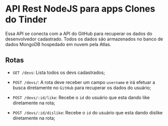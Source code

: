 # API Rest NodeJS para apps Clones do Tinder

Essa API se conecta com a API do GitHub para recuperar os dados do desenvolvedor cadastrado.
Todos os dados são armazenados no banco de dados MongoDB hospedado em nuvem pela Atlas.

## Rotas


- `GET /devs`: Lista todos os devs cadastrados;

- `POST /devs/`: A rota deve receber um campo `username` e irá efetuar a busca diretamente no `GitHub` para recuperar os dados do usuário;

- `POST /devs/:id/like`: Recebe o `id` do usuário que esta dando like diretamente na rota;

- `POST /devs/:id/dislike`: Recebe o `id` do usuário que esta dando dislike diretamente na rota;
